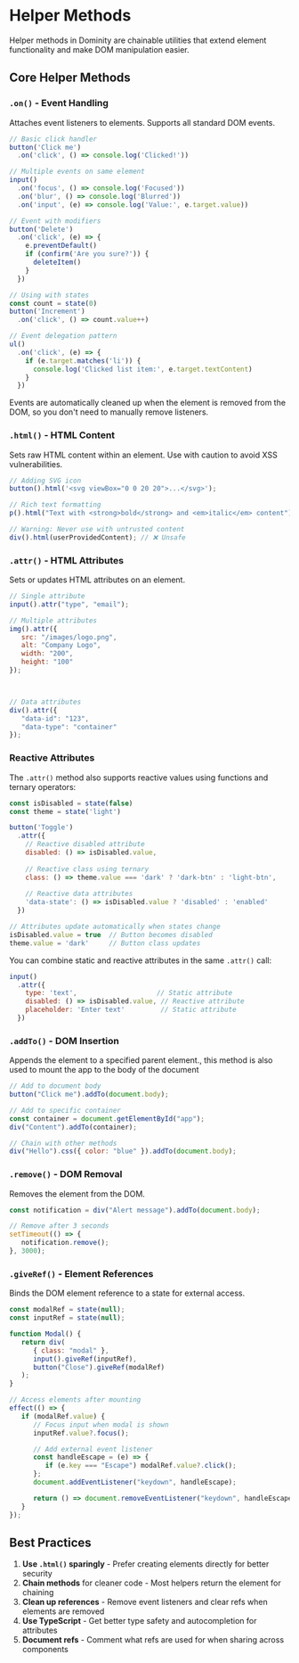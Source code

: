 # Helper Methods

Helper methods in Dominity are chainable utilities that extend element functionality and make DOM manipulation easier.

## Core Helper Methods

### `.on()` - Event Handling

Attaches event listeners to elements. Supports all standard DOM events.

```javascript
// Basic click handler
button('Click me')
  .on('click', () => console.log('Clicked!'))

// Multiple events on same element
input()
  .on('focus', () => console.log('Focused'))
  .on('blur', () => console.log('Blurred'))
  .on('input', (e) => console.log('Value:', e.target.value))

// Event with modifiers
button('Delete')
  .on('click', (e) => {
    e.preventDefault()
    if (confirm('Are you sure?')) {
      deleteItem()
    }
  })

// Using with states
const count = state(0)
button('Increment')
  .on('click', () => count.value++)

// Event delegation pattern
ul()
  .on('click', (e) => {
    if (e.target.matches('li')) {
      console.log('Clicked list item:', e.target.textContent)
    }
  })
```

Events are automatically cleaned up when the element is removed from the DOM, so you don't need to manually remove listeners.

### `.html()` - HTML Content

Sets raw HTML content within an element. Use with caution to avoid XSS vulnerabilities.

```javascript
// Adding SVG icon
button().html('<svg viewBox="0 0 20 20">...</svg>');

// Rich text formatting
p().html("Text with <strong>bold</strong> and <em>italic</em> content");

// Warning: Never use with untrusted content
div().html(userProvidedContent); // ❌ Unsafe
```

### `.attr()` - HTML Attributes

Sets or updates HTML attributes on an element.

```javascript
// Single attribute
input().attr("type", "email");

// Multiple attributes
img().attr({
   src: "/images/logo.png",
   alt: "Company Logo",
   width: "200",
   height: "100"
});



// Data attributes
div().attr({
   "data-id": "123",
   "data-type": "container"
});
```
### Reactive Attributes

The `.attr()` method also supports reactive values using functions and ternary operators:

```javascript
const isDisabled = state(false)
const theme = state('light')

button('Toggle')
  .attr({
    // Reactive disabled attribute
    disabled: () => isDisabled.value,
    
    // Reactive class using ternary
    class: () => theme.value === 'dark' ? 'dark-btn' : 'light-btn',
    
    // Reactive data attributes
    'data-state': () => isDisabled.value ? 'disabled' : 'enabled'
  })

// Attributes update automatically when states change
isDisabled.value = true  // Button becomes disabled
theme.value = 'dark'     // Button class updates
```

You can combine static and reactive attributes in the same `.attr()` call:

```javascript
input()
  .attr({
    type: 'text',                    // Static attribute
    disabled: () => isDisabled.value, // Reactive attribute
    placeholder: 'Enter text'         // Static attribute
  })
```

### `.addTo()` - DOM Insertion

Appends the element to a specified parent element., this method is also used to mount the app to the body of the document 

```javascript
// Add to document body
button("Click me").addTo(document.body);

// Add to specific container
const container = document.getElementById("app");
div("Content").addTo(container);

// Chain with other methods
div("Hello").css({ color: "blue" }).addTo(document.body);
```

### `.remove()` - DOM Removal

Removes the element from the DOM.

```javascript
const notification = div("Alert message").addTo(document.body);

// Remove after 3 seconds
setTimeout(() => {
   notification.remove();
}, 3000);
```

### `.giveRef()` - Element References

Binds the DOM element reference to a state for external access.

```javascript
const modalRef = state(null);
const inputRef = state(null);

function Modal() {
   return div(
      { class: "modal" },
      input().giveRef(inputRef),
      button("Close").giveRef(modalRef)
   );
}

// Access elements after mounting
effect(() => {
   if (modalRef.value) {
      // Focus input when modal is shown
      inputRef.value?.focus();

      // Add external event listener
      const handleEscape = (e) => {
         if (e.key === "Escape") modalRef.value?.click();
      };
      document.addEventListener("keydown", handleEscape);

      return () => document.removeEventListener("keydown", handleEscape);
   }
});
```

## Best Practices

1. **Use `.html()` sparingly** - Prefer creating elements directly for better security
2. **Chain methods** for cleaner code - Most helpers return the element for chaining
3. **Clean up references** - Remove event listeners and clear refs when elements are removed
4. **Use TypeScript** - Get better type safety and autocompletion for attributes
5. **Document refs** - Comment what refs are used for when sharing across components
